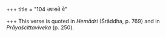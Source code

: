 +++
title = "104 उपासते ये"

+++
This verse is quoted in *Hemādri* (Śrāddha, p. 769) and in
*Prāyaścittaviveka* (p. 250).



